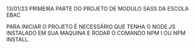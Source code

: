 13/01/23
PRIMEIRA PARTE DO PROJETO DE MODULO SASS DA ESCOLA EBAC

PARA INICIAR O PROJETO É NECESSÁRIO QUE TENHA O NODE.JS INSTALADO EM SUA MAQUINA
E RODAR O COMANDO NPM I OU NPM INSTALL.